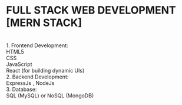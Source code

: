 # FULL STACK WEB DEVELOPMENT [MERN STACK]
<br>1. Frontend Development:
<br>HTML5
<br>CSS
<br>JavaScript
<br>React (for building dynamic UIs)
<br>2. Backend Development:
<br>ExpressJs , NodeJs
<br>3. Database:
<br>SQL (MySQL) or NoSQL (MongoDB)

